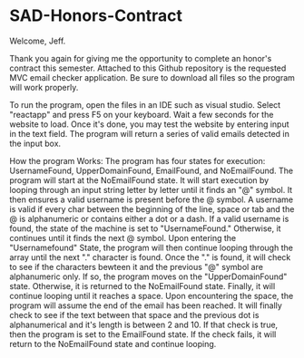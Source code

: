 # SAD-Honors-Contract
Welcome, Jeff. 

Thank you again for giving me the opportunity to complete an honor's contract this semester. Attached to this Github repository is the requested MVC email checker application. Be sure to download all files so the program will work properly. 

To run the program, open the files in an IDE such as visual studio. Select "reactapp" and press F5 on your keyboard. Wait a few seconds for the website to load. Once it's done, you may test the website by entering input in the text field. The program will return a series of valid emails detected in the input box. 

How the program Works:
The program has four states for execution: UsernameFound, UpperDomainFound, EmailFound, and NoEmailFound. The program will start at the NoEmailFound state. It will start execution by looping through an input string letter by letter until it finds an "@" symbol. It then ensures a valid username is present before the @ symbol. A username is valid if every char between the beginning of the line, space or tab and the @ is alphanumeric or contains either a dot or a dash. If a valid username is found, the state of the machine is set to "UsernameFound." Otherwise, it continues until it finds the next @ symbol. Upon entering the "Usernamefound" State, the program will then continue looping through the array until the next "." character is found. Once the "." is found, it will check to see if the characters bewteen it and the previous "@" symbol are alphanumeric only. If so, the program moves on the "UpperDomainFound" state. Otherwise, it is returned to the NoEmailFound state. Finally, it will continue looping until it reaches a space. Upon encountering the space, the program will assume the end of the email has been reached. It will finally check to see if the text between that space and the previous dot is alphanumerical and it's length is between 2 and 10. If that check is true, then the program is set to the EmailFound state. If the check fails, it will return to the NoEmailFound state and continue looping.   
